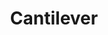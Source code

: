 ---
title: "Cantilever"
description : "this is a meta description"
draft: false
image: "/images/products/cantilever/cantilever1075-8.jpg"
---